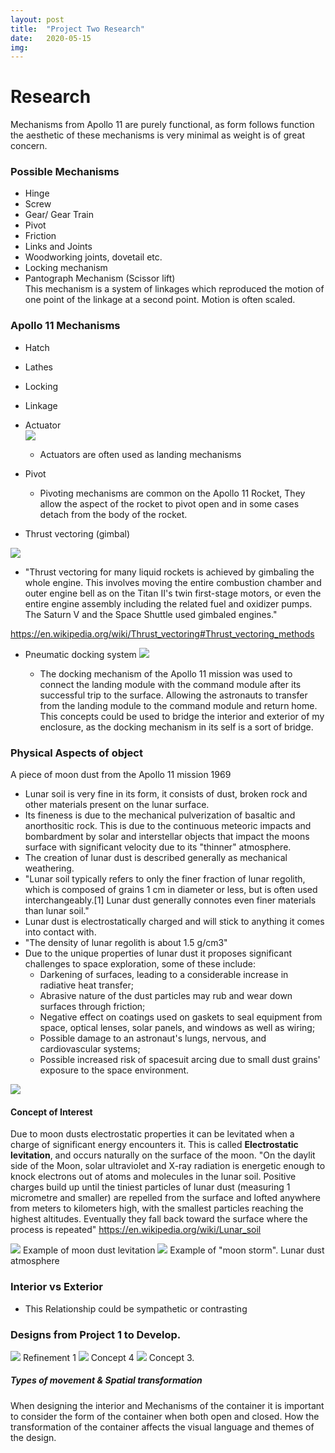 ```yaml
---
layout: post
title:  "Project Two Research"
date:   2020-05-15
img:
---
```

# Research
Mechanisms from Apollo 11 are purely functional, as form follows function the aesthetic of these mechanisms is very minimal as weight is of great concern.

### Possible Mechanisms
* Hinge
* Screw
* Gear/ Gear Train
* Pivot
* Friction
* Links and Joints
* Woodworking joints, dovetail etc.
* Locking mechanism
* Pantograph Mechanism (Scissor lift)  
  This mechanism is a system of linkages which reproduced the motion of one point of the linkage at a second point. Motion is often scaled.


### Apollo 11 Mechanisms
* Hatch
* Lathes
* Locking
* Linkage
* Actuator  
  <img src="{{site.baseurl}}/assets/img/DesignImages/actuator.jpg">   

   - Actuators are often used as landing mechanisms  
* Pivot
  - Pivoting mechanisms are common on the Apollo 11 Rocket, They allow the aspect of the rocket to pivot open and in some cases detach from the body of the rocket.  
* Thrust vectoring (gimbal)  
<img src="{{site.baseurl}}/assets/img/DesignImages/thrustVector.jpg">

  - "Thrust vectoring for many liquid rockets is achieved by gimbaling the whole engine. This involves moving the entire combustion chamber and outer engine bell as on the Titan II's twin first-stage motors, or even the entire engine assembly including the related fuel and oxidizer pumps. The Saturn V and the Space Shuttle used gimbaled engines."

  https://en.wikipedia.org/wiki/Thrust_vectoring#Thrust_vectoring_methods

* Pneumatic docking system
  <img src="{{site.baseurl}}/assets/img/DesignImages/dockingMech.png">   

    - The docking mechanism of the Apollo 11 mission was used to connect the landing module with the command module after its successful trip to the surface. Allowing the astronauts to transfer from the landing module to the command module and return home. This concepts could be used to bridge the interior and exterior of my enclosure, as the docking mechanism in its self is a sort of bridge.

### Physical Aspects of  object
 A piece of moon dust from the Apollo 11 mission 1969
- Lunar soil is very fine in its form, it consists of dust, broken rock and other materials present on the lunar surface.
- Its fineness is due to the mechanical pulverization of basaltic and anorthositic rock. This is due to the continuous meteoric impacts and bombardment by solar and interstellar objects that impact the moons surface with significant velocity due to its "thinner" atmosphere.
- The creation of lunar dust is described generally as mechanical weathering.
- "Lunar soil typically refers to only the finer fraction of lunar regolith, which is composed of grains 1 cm in diameter or less, but is often used interchangeably.[1] Lunar dust generally connotes even finer materials than lunar soil."
- Lunar dust is electrostatically charged and will stick to anything it comes into contact with.
- "The density of lunar regolith is about 1.5 g/cm3"
- Due to the unique properties of lunar dust it proposes significant challenges to space exploration, some of these include:
    - Darkening of surfaces, leading to a considerable increase in radiative heat transfer;
    - Abrasive nature of the dust particles may rub and wear down surfaces through friction;
    - Negative effect on coatings used on gaskets to seal equipment from space, optical lenses, solar panels, and windows as well as wiring;
    - Possible damage to an astronaut's lungs, nervous, and cardiovascular systems;
    - Possible increased risk of spacesuit arcing due to small dust grains' exposure to the space environment.  

<img src="{{site.baseurl}}/assets/img/DesignImages/Lunar-Dust-Under-Microscope.jpg">


#### Concept of Interest
Due to moon dusts electrostatic properties it can be levitated when a charge of significant energy encounters it. This is called **Electrostatic levitation**, and occurs naturally on the surface of the moon. "On the daylit side of the Moon, solar ultraviolet and X-ray radiation is energetic enough to knock electrons out of atoms and molecules in the lunar soil. Positive charges build up until the tiniest particles of lunar dust (measuring 1 micrometre and smaller) are repelled from the surface and lofted anywhere from meters to kilometers high, with the smallest particles reaching the highest altitudes. Eventually they fall back toward the surface where the process is repeated"
https://en.wikipedia.org/wiki/Lunar_soil

<img src="{{site.baseurl}}/assets/img/DesignImages/moondustLev.jpg">    
Example of moon dust levitation  
<img src="{{site.baseurl}}/assets/img/DesignImages/dustSphere.jpg">     
Example of "moon storm". Lunar dust atmosphere  

### Interior vs Exterior
- This Relationship could be sympathetic or contrasting

### Designs from Project 1 to Develop.  
<img src="{{site.baseurl}}/assets/img/DesignImages/render15.JPG">
Refinement 1
<img src="{{site.baseurl}}/assets/img/DesignImages/render10.JPG">
Concept 4
<img src="{{site.baseurl}}/assets/img/DesignImages/render1.JPG">
Concept 3.

##### Types of movement & Spatial transformation
When designing the interior and Mechanisms of the container it is important to consider the form of the container when both open and closed. How the transformation of the container affects the visual language and themes of the design.
